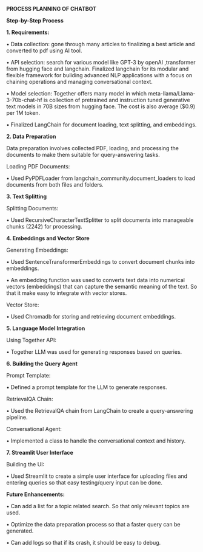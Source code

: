 **PROCESS PLANNING OF CHATBOT**
 
**Step-by-Step Process**

**1. Requirements:**

•	Data collection: gone through many articles to finalizing a best article and converted to pdf using AI tool.

•	API selection: search for various model like GPT-3 by openAI ,transformer from hugging face and langchain. Finalized langchain for its modular and flexible framework for building advanced NLP applications with a focus on chaining operations and managing conversational context.

•	Model selection: Together offers many model in which meta-llama/Llama-3-70b-chat-hf is collection of pretrained and instruction tuned generative text models in  70B sizes from hugging face. The cost is also average ($0.9) per 1M token.

•	Finalized LangChain for document loading, text splitting, and embeddings.

**2. Data Preparation**

Data preparation involves collected PDF, loading, and processing the documents to make them suitable for query-answering tasks.

Loading PDF Documents:

•	Used PyPDFLoader from langchain_community.document_loaders to load documents from both files and folders.

**3. Text Splitting**

Splitting Documents:

•	Used RecursiveCharacterTextSplitter to split documents into manageable chunks (2242) for processing.

**4. Embeddings and Vector Store**

Generating Embeddings:

•	Used SentenceTransformerEmbeddings to convert document chunks into embeddings.

•	An embedding function was used to converts text data into numerical vectors (embeddings) that can capture the semantic meaning of the text. So that it make easy to integrate with vector stores.

Vector Store:

•	Used Chromadb for storing and retrieving document embeddings.

**5. Language Model Integration**

Using Together API:

•	Together LLM was used for generating responses based on queries.

**6. Building the Query Agent**

Prompt Template:

•	Defined a prompt template for the LLM to generate responses.

RetrievalQA Chain:

•	Used the RetrievalQA chain from LangChain to create a query-answering pipeline.

Conversational Agent:

•	Implemented a class to handle the conversational context and history.

**7. Streamlit User Interface**

Building the UI:

•	Used Streamlit to create a simple user interface for uploading files and entering queries so that easy testing/query input can be done.

**Future Enhancements:**

•	Can add a list for a topic related search. So that only relevant topics are used.

•	Optimize the data preparation process so that a faster query can be generated.

•	Can add logs so that if its crash, it should be easy to debug.

